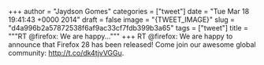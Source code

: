 
+++
author = "Jaydson Gomes"
categories = ["tweet"]
date = "Tue Mar 18 19:41:43 +0000 2014"
draft = false
image = "{TWEET_IMAGE}"
slug = "d4a996b2a57872538f6af9ac33cf7fdb399b3a65"
tags = ["tweet"]
title = """RT @firefox: We are happy..."""
+++
RT @firefox: We are happy to announce that Firefox 28 has been released! Come join our awesome global community: http://t.co/dk4tjvVGGu.

